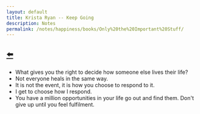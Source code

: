 ```yaml
---
layout: default
title: Krista Ryan -- Keep Going
description: Notes
permalink: /notes/happiness/books/Only%20the%20Important%20Stuff/
---
```


## [⬅️](/)

- What gives you the right to decide how someone else lives their life?
- Not everyone heals in the same way.
- It is not the event, it is how you choose to respond to it.
- I get to choose how I respond.
- You have a million opportunities in your life go out and find them. Don't give up until you feel fulfilment.